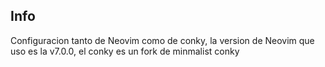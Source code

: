 ## Info
Configuracion tanto de Neovim como de conky, la version de Neovim que uso es la v7.0.0, el conky es un fork de minmalist conky
